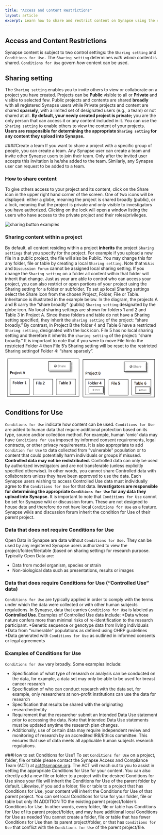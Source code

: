 ```yaml
---
title: "Access and Content Restrictions"
layout: article
excerpt: Learn how to share and restrict content on Synapse using the sharing settings and conditions for use. 
---
```


## Access and Content Restrictions
Synapse content is subject to two control settings: the `Sharing setting` and `Conditions for Use.` The `Sharing setting` determines _with whom_ content is shared. `Conditions for Use` govern _how_ content can be used. 

## Sharing setting
The `Sharing setting` enables you to invite others to view or collaborate on a project you have created. Projects can be **Public** visible to all or **Private** and visible to selected few. Public projects and contents are shared **broadly** with all registered Synapse users while Private projects and content are shared **sparsely**, with a limited set of designated users (e.g., a team) or not shared at all. **By default, your newly created project is private;** you are the only person that can access it or any content included in it. You can use the `Sharing setting` to enable others to view the content of your projects.
**Users are responsible for determining the appropriate `Sharing setting` for any content they upload into Synapse.**

####Create a team
If you want to share a project with a specific group of people, you can create a team. Any Synapse user can create a team and invite other Synapse users to join their team. Only after the invited user accepts this invitation is he/she added to the team. Similarly, any Synapse user can request to be added to a team.

### How to share content
To give others access to your project and its content, click on the Share icon in the upper right hand corner of the screen. One of two icons will be displayed: either a globe, meaning the project is shared broadly (public), or a lock, meaning that the project is private and only visible to investigators you have authorized. Clicking on the lock will open a window listing the users who have access to the private project and their roles/privileges.


![sharing button examples]({{site.url}}/assets/images/sharing_buttons_examples.png)

### Sharing content within a project 
By default, all content residing within a project **inherits** the project `Sharing settings` that you specify for the project. For example if you upload a new file in a public project, the file will also be Public. You may change this for any folder, file or table by creating a local `Sharing setting`. Note that `Wikis` and `Discussion Forum` cannot be assigned local sharing setting.
If you change the `Sharing setting` on a folder all content within that folder will inherit that change. Just as your are able to control who can access your project, you can also restrict or open portions of your project using the Sharing setting for a folder or subfolder. To set up local Sharing settings select the Share icon from the chosen Project, Folder, File or Table.
Inheritance is illustrated in the example below. In the diagram, the projects A and B carry the “share broadly” (public) `Sharing setting` designated by the globe icon. No local sharing settings are shown for folders 1 and 2 and Table 3 in Project A. Since these folders and table do not have a Sharing setting specified, they inherit the `sharing setting` of the project: “share broadly.” By contrast, in Project B the folder 4 and Table 6 have a restricted `Sharing setting`, designated with the lock icon. File 5 has no local sharing setting and therefore it inherits the `sharing setting` of the project: “share broadly.” It is important to note that if you were to move File 5into the restricted Folder 4 then File 5’s Sharing setting will be reset to the restricted Sharing settingof Folder 4: “share sparsely”.

<img src= "/assets/images/synapse_sharingsetting.jpg">

## Conditions for Use
`Conditions for Use` indicate how content can be used. `Conditions for Use` are added to human data that require additional protection based on its type, source and/or collection method. For example, human 'omic' data may have `Conditions for Use` imposed by informed consent requirements, legal contracts, or other privacy requirements. It is also appropriate to add `Condition for Use` to data collected from "vulnerable" population or to content that could potentially harm individuals or groups if misused.
**Controlled data may not be redistributed.** Controlled data can only be used by authorized investigators and are not transferable (unless explicitly specified otherwise). In other words, you cannot share Controlled data with collaborators unless they have been approved to use the data. Each Synapse users wishing to access Controlled Use data must individually agree to the `Conditions for Use` for that data.
**Investigators are responsible for determining the appropriate `Conditions for Use` for any data they upload into Synapse.**
It is important to note that `Conditions for Use` cannot be set for Synapse wiki or discussion forum. These are not designed to house data and therefore do not have local `Conditions for Use` as a feature. Synapse wikis and discussion forum inherit the condition for Use of their parent project.

### Data that does not require Conditions for Use

Open Data in Synapse are data without `Conditions for Use.` They can be used by any registered Synapse users authorized to view the project/folder/file/table (based on sharing setting) for research purpose. Typically Open Data are:
* Data from model organism, species or strain
* Non-biological data such as presentations, results or images

### Data that does require Conditions for Use (“Controlled Use” data)
`Conditions for Use` are typically applied in order to comply with the terms under which the data were collected or with other human subjects regulations. In Synapse, data that carries `Conditions for Use` is labeled as **Controlled Use**. Examples of Controlled Use data include:
*Data whose nature confers more than minimal risks of re-identification to the research participant.
*Genetic sequence or genotype data from living individuals
*Data from “vulnerable” populations as defined using OHRP guidelines
*Data generated with `Conditions for Use` as outlined in informed consents or legal agreements


### Examples of Conditions for Use
`Conditions for Use` vary broadly. Some examples include:
* Specification of what type of research or analysis can be conducted on the data, for example, a data set may only be able to be used for breast cancer research
* Specification of who can conduct research with the data set, for example, only researchers at non-profit institutions can use the data for research
* Specification that results be shared with the originating researcher/entity
* Requirement that the researcher submit an Intended Data Use statement prior to accessing the data. Note that Intended Data Use statements must be updated anytime the research plan changes.
* Additionally, use of certain data may require independent review and monitoring of research by an accredited IRB/Ethics committee. This ensures that use of data meets all applicable human subjects research regulations.

###How to set Conditions for Use?
To set `Conditions for Use` on a project, folder, file or table please contact the Synapse Access and Compliance Team (ACT) at act@synapse.org. The ACT will reach out to you to assist in setting the appropriate Conditions for Use for your content.
You can also directly add a new file or folder to a project with the desired Conditions for Use since your file will inherit the Conditions for Use of the parent folder by default. Likewise, if you add a folder, file or table to a project that has Conditions for Use, your content will inherit the Conditions for Use of that parent project. You can set local Conditions for Use for your folder, file or table but only IN ADDITION TO the existing parent project/folder’s Conditions for Use. In other words, every folder, file or table has Conditions for Use of its parent project/folder, and may have additional local Conditions for Use as needed You cannot create a folder, file or table that has fewer Conditions for Use than its parent project/folder, or that has `Conditions for Use` that conflict with the `Conditions for Use` of the parent project/file.
